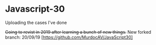 # Javascript-30
Uploading the cases I've done

~~Going to revist in 2019 after learning a bunch of new things.~~
New forked branch: 20/09/19 [https://github.com/MurdocAV/JavaScript30]
